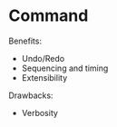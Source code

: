 # Command

Benefits:
  * Undo/Redo
  * Sequencing and timing
  * Extensibility

Drawbacks:
  * Verbosity
